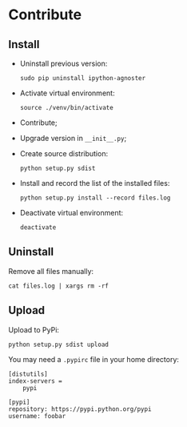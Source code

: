 # Contribute

## Install

- Uninstall previous version:

      sudo pip uninstall ipython-agnoster
- Activate virtual environment:

      source ./venv/bin/activate
- Contribute;
- Upgrade version in `__init__.py`;
- Create source distribution:

      python setup.py sdist
- Install and record the list of the installed files:

      python setup.py install --record files.log
- Deactivate virtual environment:

      deactivate

## Uninstall

Remove all files manually:

    cat files.log | xargs rm -rf

## Upload

Upload to PyPi:

    python setup.py sdist upload
You may need a `.pypirc` file in your home directory:

    [distutils]
    index-servers =
        pypi

    [pypi]
    repository: https://pypi.python.org/pypi
    username: foobar
